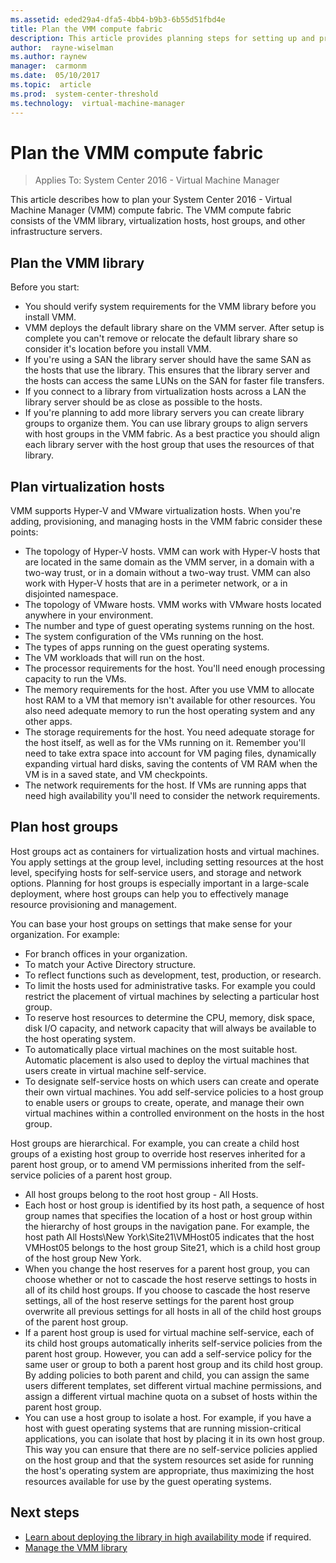 ```yaml
---
ms.assetid: eded29a4-dfa5-4bb4-b9b3-6b55d51fbd4e
title: Plan the VMM compute fabric
description: This article provides planning steps for setting up and provisioning the VMM compute fabric
author:  rayne-wiselman
ms.author: raynew
manager:  carmonm
ms.date:  05/10/2017
ms.topic:  article
ms.prod:  system-center-threshold
ms.technology:  virtual-machine-manager
---
```


# Plan the VMM compute fabric

>Applies To: System Center 2016 - Virtual Machine Manager

This article describes how to plan your System Center 2016 - Virtual Machine Manager (VMM) compute fabric. The VMM compute fabric consists of the VMM library, virtualization hosts, host groups, and other infrastructure servers.

## Plan the VMM library

Before you start:

- You should verify system requirements for the VMM library before you install VMM.
- VMM deploys the default library share on the VMM server. After setup is complete you can't remove or relocate the default library share so consider it's location before you install VMM.
- If you're using a SAN the library server should have the same SAN as the hosts that use the library. This ensures that the library server and the hosts can access the same LUNs on the SAN for faster file transfers.
- If you connect to a library from virtualization hosts across a LAN the library server should be as close as possible to the hosts.
- If you're planning to add more library servers you can create library groups to organize them. You can use library groups to align servers with host groups in the VMM fabric. As a best practice you should align each library server with the host group that uses the resources of that library.

## Plan virtualization hosts

VMM supports Hyper-V and VMware virtualization hosts. When you're adding, provisioning, and managing hosts in the VMM fabric consider these points:

- The topology of Hyper-V hosts. VMM can work with Hyper-V hosts that are located in the same domain as the VMM server, in a domain with a two-way trust, or in a domain without a two-way trust. VMM can also work with Hyper-V hosts that are in a perimeter network, or a in disjointed namespace.
- The topology of VMware hosts. VMM works with VMware hosts located anywhere in your environment.
- The number and type of guest operating systems running on the host.
- The system configuration of the VMs running on the host.
- The types of apps running on the guest operating systems.
- The VM workloads that will run on the host.
- The processor requirements for the host. You'll need enough processing capacity to run the VMs.
- The memory requirements for the host. After you use VMM to allocate host RAM to a VM that memory isn't available for other resources. You also need adequate memory to run the host operating system and any other apps.
- The storage requirements for the host. You need adequate storage for the host itself, as well as for the VMs running on it. Remember you'll need to take extra space into account for VM paging files, dynamically expanding virtual hard disks, saving the contents of VM RAM when the VM is in a saved state, and VM checkpoints.
- The network requirements for the host. If VMs are running apps that need high availability you'll need to consider the network requirements.

## Plan host groups

Host groups act as containers for virtualization hosts and virtual machines. You apply settings at the group level, including setting resources at the host level, specifying hosts for self-service users, and storage and network options. Planning for host groups is especially important in a large-scale deployment, where host groups can help you to effectively manage resource provisioning and management.

You can base your host groups on settings that make sense for your organization. For example:

- For branch offices in your organization.
- To match your Active Directory structure.
- To reflect functions such as development, test, production, or research.
- To limit the hosts used for administrative tasks. For example you could restrict the placement of virtual machines by selecting a particular host group.
- To reserve host resources to determine the CPU, memory, disk space, disk I/O capacity, and network capacity that will always be available to the host operating system.
- To automatically place virtual machines on the most suitable host. Automatic placement is also used to deploy the virtual machines that users create in virtual machine self-service.
- To designate self-service hosts on which users can create and operate their own virtual machines. You add self-service policies to a host group to enable users or groups to create, operate, and manage their own virtual machines within a controlled environment on the hosts in the host group.

Host groups are hierarchical. For example, you can create a child host groups of a existing host group to override host reserves inherited for a parent host group, or to amend VM permissions inherited from the self-service policies of a parent host group.

- All host groups belong to the root host group - All Hosts.
- Each host or host group is identified by its host path, a sequence of host group names that specifies the location of a host or host group within the hierarchy of host groups in the navigation pane. For example, the host path All Hosts\New York\Site21\VMHost05 indicates that the host VMHost05 belongs to the host group Site21, which is a child host group of the host group New York.
- When you change the host reserves for a parent host group, you can choose whether or not to cascade the host reserve settings to hosts in all of its child host groups. If you choose to cascade the host reserve settings, all of the host reserve settings for the parent host group overwrite all previous settings for all hosts in all of the child host groups of the parent host group.
- If a parent host group is used for virtual machine self-service, each of its child host groups automatically inherits self-service policies from the parent host group. However, you can add a self-service policy for the same user or group to both a parent host group and its child host group. By adding policies to both parent and child, you can assign the same users different templates, set different virtual machine permissions, and assign a different virtual machine quota on a subset of hosts within the parent host group.
- You can use a host group to isolate a host. For example, if you have a host with guest operating systems that are running mission-critical applications, you can isolate that host by placing it in its own host group. This way you can ensure that there are no self-service policies applied on the host group and that the system resources set aside for running the host's operating system are appropriate, thus maximizing the host resources available for use by the guest operating systems.

## Next steps

- [Learn about deploying the library in high availability mode](ha-library.md) if required.
- [Manage the VMM library](manage-library-server.md)
